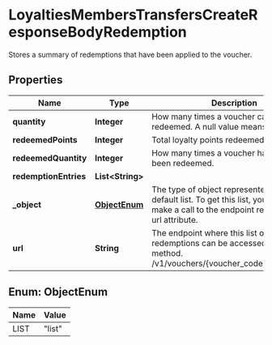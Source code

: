 

# LoyaltiesMembersTransfersCreateResponseBodyRedemption

Stores a summary of redemptions that have been applied to the voucher.

## Properties

| Name | Type | Description | Notes |
|------------ | ------------- | ------------- | -------------|
|**quantity** | **Integer** | How many times a voucher can be redeemed. A null value means unlimited. |  |
|**redeemedPoints** | **Integer** | Total loyalty points redeemed. |  [optional] |
|**redeemedQuantity** | **Integer** | How many times a voucher has already been redeemed. |  [optional] |
|**redemptionEntries** | **List&lt;String&gt;** |  |  [optional] |
|**_object** | [**ObjectEnum**](#ObjectEnum) | The type of object represented is by default list. To get this list, you need to make a call to the endpoint returned in the url attribute. |  [optional] |
|**url** | **String** | The endpoint where this list of redemptions can be accessed using a GET method. /v1/vouchers/{voucher_code}/redemptions |  [optional] |



## Enum: ObjectEnum

| Name | Value |
|---- | -----|
| LIST | &quot;list&quot; |



